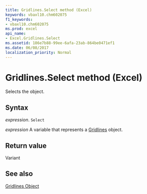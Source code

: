 ```yaml
---
title: Gridlines.Select method (Excel)
keywords: vbaxl10.chm602075
f1_keywords:
- vbaxl10.chm602075
ms.prod: excel
api_name:
- Excel.Gridlines.Select
ms.assetid: 186e7b88-99ee-6afa-23ab-864be0471ef1
ms.date: 06/08/2017
localization_priority: Normal
---
```



# Gridlines.Select method (Excel)

Selects the object.


## Syntax

_expression_. `Select`

_expression_ A variable that represents a [Gridlines](Excel.Gridlines-graph-object.md) object.


## Return value

Variant


## See also


[Gridlines Object](Excel.Gridlines(object).md)

